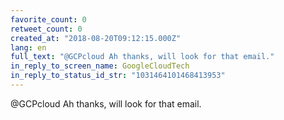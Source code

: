 ```yaml
---
favorite_count: 0
retweet_count: 0
created_at: "2018-08-20T09:12:15.000Z"
lang: en
full_text: "@GCPcloud Ah thanks, will look for that email."
in_reply_to_screen_name: GoogleCloudTech
in_reply_to_status_id_str: "1031464101468413953"
---
```


@GCPcloud Ah thanks, will look for that email.
